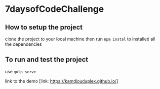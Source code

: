 # 7daysofCodeChallenge

## How to setup the project
clone the project to your local machine
then run `npm instal` to installed all the dependencies

## To run and test the project
use `gulp serve`


link to the demo
[link: https://kamdjouduplex.github.io/]

